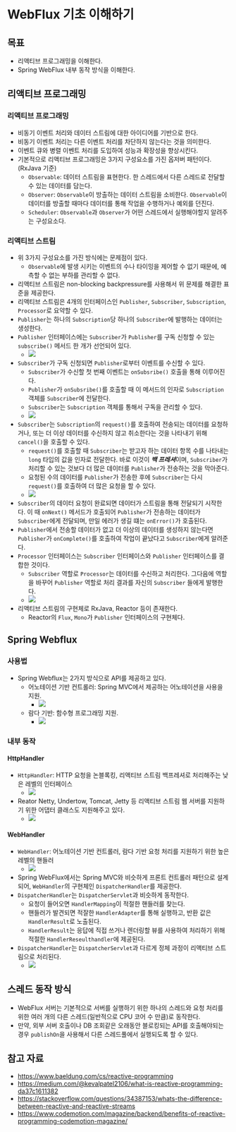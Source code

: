 # WebFlux 기초 이해하기

## 목표

- 리액티브 프로그래밍을 이해한다.
- Spring WebFlux 내부 동작 방식을 이해한다.

## 리액티브 프로그래밍

### 리액티브 프로그래밍

- 비동기 이벤트 처리와 데이터 스트림에 대한 아이디어를 기반으로 한다.
- 비동기 이벤트 처리는 다른 이벤트 처리를 차단하지 않는다는 것을 의미한다.
- 이벤트 큐와 병렬 이벤트 처리를 도입하여 성능과 확장성을 향상시킨다.
- 기본적으로 리액티브 프로그래밍은 3가지 구성요소를 가진 옵저버 패턴이다.(RxJava 기준)
	- `Observable`: 데이터 스트림을 표현한다. 한 스레드에서 다른 스레드로 전달할 수 있는 데이터를 담는다.
	- `Observer`: `Observable`이 방출하는 데이터 스트림을 소비한다. `Observable`이 데이터를 방출할 때마다 데이터를 통해 작업을 수행하거나 예외를 던진다.
	- `Scheduler`: `Observable`과 `Observer`가 어떤 스레드에서 실행해야할지 알려주는 구성요소다.

### 리액티브 스트림

- 위 3가지 구성요소를 가진 방식에는 문제점이 있다.
	- `Observable`에 발생 시키는 이벤트의 수나 타이밍을 제어할 수 없기 때문에, 예측할 수 없는 부하를 관리할 수 없다.
- 리액티브 스트림은 non-blocking backpressure를 사용해서 위 문제를 해결한 표준을 제공한다.
- 리액티브 스트림은 4개의 인터페이스인 `Publisher`, `Subscriber`, `Subscription`, `Processor`로 요약할 수 있다.
- `Publisher`는 하나의 `Subscription`당 하나의 `Subscriber`에 발행하는 데이터는 생성한다.
- `Publisher` 인터페이스에는 `Subscriber`가 `Publisher`를 구독 신청할 수 있는 `subscribe()` 메서드 한 개가 선언되어 있다.
	- ![](assets/Pasted%20image%2020231019210802.png)
- `Subscriber`가 구독 신청되면 `Publisher`로부터 이벤트를 수신할 수 있다.
	- `Subscriber`가 수신할 첫 번째 이벤트는 `onSubsribe()` 호출을 통해 이루어진다.
	- `Publisher`가 `onSubsribe()`를 호출할 때 이 메서드의 인자로 `Subscription` 객체를 `Subscriber`에 전달한다.
	- `Subscriber`는 `Subscription` 객체를 통해서 구독을 관리할 수 있다.
	- ![](assets/Pasted%20image%2020231019210816.png)
- `Subscriber`는 `Subscription`의 `request()`를 호출하여 전송되는 데이터를 요청하거나, 또는 더 이상 데이터를 수신하지 않고 취소한다는 것을 나타내기 위해 `cancel()`을 호출할 수 있다.
	- `request()`를 호출할 때 `Subscriber`는 받고자 하는 데이터 항목 수를 나타내는 `long` 타입의 값을 인자로 전달한다. 바로 이것이 ***백 프레셔***이며, `Subscriber`가 처리할 수 있는 것보다 더 많은 데이터를 `Publisher`가 전송하는 것을 막아준다.
	- 요청된 수의 데이터를 `Publisher`가 전송한 후에 `Subscriber`는 다시 `request()`를 호출하여 더 많은 요청을 할 수 있다.
	- ![](assets/Pasted%20image%2020231019210829.png)
- `Subscriber`의 데이터 요청이 완료되면 데이터가 스트림을 통해 전달되기 시작한다. 이 때 `onNext()` 메서드가 호출되어 `Publisher`가 전송하는 데이터가 `Subscriber`에게 전달되며, 만일 에러가 생길 떄는 `onError()`가 호출된다.
- `Publisher`에서 전송할 데이터가 없고 더 이상의 데이터를 생성하지 않는다면 `Publisher`가 `onComplete()`를 호출하여 작업이 끝났다고 `Subscriber`에게 알려준다.
- `Processor` 인터페이스는 `Subscriber` 인터페이스와 `Publisher` 인터페이스를 결합한 것이다.
	- `Subscriber` 역할로 `Processor`는 데이터를 수신하고 처리한다. 그다음에 역할을 바꾸어 `Publisher` 역할로 처리 결과를 자신의 `Subscriber` 들에게 발행한다.
	- ![](assets/Pasted%20image%2020231019210839.png)
- 리액티브 스트림의 구현체로 RxJava, Reactor 등이 존재한다.
	- Reactor의 `Flux`, `Mono`가 `Publisher` 인터페이스의 구현체다.

## Spring Webflux

### 사용법

- Spring Webflux는 2가지 방식으로 API를 제공하고 있다.
	- 어노테이션 기반 컨트롤러: Spring MVC에서 제공하는 어노테이션을 사용을 지원.
		- ![](assets/Pasted%20image%2020231020192227.png)
	- 람다 기반: 함수형 프로그래밍 지원.
		- ![](assets/Pasted%20image%2020231020192447.png)

### 내부 동작

#### HttpHandler

- `HttpHandler`: HTTP 요청을 논블록킹, 리액티브 스트림 백프레셔로 처리해주는 낮은 레벨의 인터페이스
	- ![](assets/Pasted%20image%2020231020193820.png)
- Reator Netty, Undertow, Tomcat, Jetty 등 리액티브 스트림 웹 서버를 지원하기 위한 어댑터 클래스도 지원해주고 있다.
	- ![](assets/Pasted%20image%2020231020194108.png)
#### WebHandler

- `WebHandler`: 어노테이션 기반 컨트롤러, 람다 기반 요청 처리를 지원하기 위한 높은 레벨의 핸들러
	- ![](assets/Pasted%20image%2020231020194453.png)
- Spring WebFlux에서는 Spring MVC와 비슷하게 프론트 컨트롤러 패턴으로 설계되어, `WebHandler`의 구현체인 `DispatcherHandler`를 제공한다.
- `DispatcherHandler`는 `DispatcherServlet`과 비슷하게 동작한다.
	- 요청이 들어오면 `HandlerMapping`이 적절한 핸들러를 찾는다.
	- 핸들러가 발견되면 적잘한 `HandlerAdapter`를 통해 실행하고, 반환 값은 `HandlerResult`로 노출된다.
	- `HandlerResult`는 응답에 직접 쓰거나 렌더링할 뷰를 사용하여 처리하기 위해 적절한 `HandlerReseulthandler`에 제공된다.
- `DispatcherHandler`는 `DispatcherServlet`과 다르게 정체 과정이 리액티브 스트림으로 처리된다.
	- ![](assets/Pasted%20image%2020231020195124.png)

## 스레드 동작 방식

- WebFlux 서버는 기본적으로 서버를 실행하기 위한 하나의 스레드와 요청 처리를 위한 여러 개의 다른 스레드(일반적으로 CPU 코어 수 만큼)로 동작한다.
- 만약, 외부 서버 호출이나 DB 조회같은 오래동안 블로킹되는 API를 호출해야되는 경우 `publishOn`을 사용해서 다른 스레드풀에서 실행되도록 할 수 있다.

## 참고 자료

- https://www.baeldung.com/cs/reactive-programming
- https://medium.com/@kevalpatel2106/what-is-reactive-programming-da37c1611382
- https://stackoverflow.com/questions/34387153/whats-the-difference-between-reactive-and-reactive-streams
- https://www.codemotion.com/magazine/backend/benefits-of-reactive-programming-codemotion-magazine/
